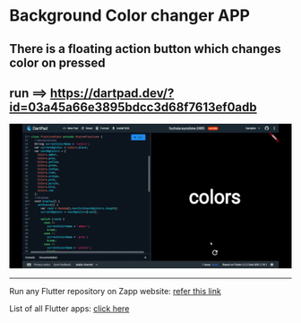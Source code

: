 # Background Color changer APP
## There is a floating action button which changes color on pressed
## run ==> https://dartpad.dev/?id=03a45a66e3895bdcc3d68f7613ef0adb
![](bgc.gif)

-----

Run any Flutter repository on Zapp website: <a href="https://zapp.run/assets/homepage/import-github.gif">refer this link </a>

List of all Flutter apps: <a href="https://github.com/Rahullkumr/Flutter-Projects-List">click here</a>
